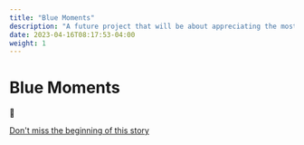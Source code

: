 ```yaml
---
title: "Blue Moments"
description: "A future project that will be about appreciating the most important thing in life: moments.An app that enables me to capture memories forever."
date: 2023-04-16T08:17:53-04:00
weight: 1
---
```


# Blue Moments

🐳

[Don't miss the beginning of this story](/docs/stay-updated.md)